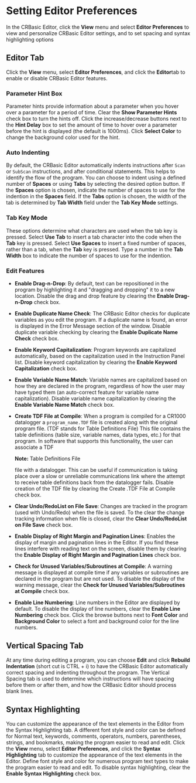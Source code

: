 # Setting Editor Preferences

In the CRBasic Editor, click the **View** menu and select **Editor Preferences** to view and personalize CRBasic Editor settings, and to set spacing and syntax highlighting options

## Editor Tab

Click the **View** menu, select **Editor Preferences**, and click the **Editor**tab to enable or disable CRBasic Editor features.

### Parameter Hint Box

Parameter hints provide information about a parameter when you hover over a parameter for a period of time. Clear the **Show Parameter Hints** check box to turn the hints off. Click the increase/decrease buttons next to the **Hint Delay** box to set the amount of time to hover over a parameter before the hint is displayed (the default is 1000ms). Click **Select Color** to change the background color used for the hint.

### Auto Indenting

By default, the CRBasic Editor automatically indents instructions after `Scan` or `SubScan` instructions, and after conditional statements. This helps to identify the flow of the program. You can choose to indent using a defined number of **Spaces** or using **Tabs** by selecting the desired option button. If the **Spaces** option is chosen, indicate the number of spaces to use for the indention in the **Spaces** field. If the **Tabs** option is chosen, the width of the tab is determined by **Tab Width** field under the **Tab Key Mode** settings.

### Tab Key Mode

These options determine what characters are used when the tab key is pressed. Select **Use Tab** to insert a tab character into the code when the **Tab** key is pressed. Select **Use Spaces** to insert a fixed number of spaces, rather than a tab, when the **Tab** key is pressed. Type a number in the **Tab Width** box to indicate the number of spaces to use for the indention.

### Edit Features

- **Enable Drag-n-Drop**: By default, text can be repositioned in the program by highlighting it and "dragging and dropping" it to a new location. Disable the drag and drop feature by clearing the **Enable Drag-n-Drop** check box.

- **Enable Duplicate Name Check**: The CRBasic Editor checks for duplicate variables as you edit the program. If a duplicate name is found, an error is displayed in the Error Message section of the window. Disable duplicate variable checking by clearing the **Enable Duplicate Name Check** check box.

- **Enable Keyword Capitalization**: Program keywords are capitalized automatically, based on the capitalization used in the Instruction Panel list. Disable keyword capitalization by clearing the **Enable Keyword Capitalization** check box.

- **Enable Variable Name Match**: Variable names are capitalized based on how they are declared in the program, regardless of how the user may have typed them (an auto-correct feature for variable name capitalization). Disable variable name capitalization by clearing the **Enable Variable Name Match** check box.

- **Create TDF File at Compile**: When a program is compiled for a CR1000 datalogger a `program_name.TDF` file is created along with the original program file. (TDF stands for Table Definitions File) This file contains the table definitions (table size, variable names, data types, etc.) for that program. In software that supports this functionality, the user can associate a TDF

  **Note:** Table Definitions File

  file with a datalogger. This can be useful if communication is taking place over a slow or unreliable communications link where the attempt to receive table definitions back from the datalogger fails. Disable creation of the TDF file by clearing the Create .TDF File at Compile check box.

- **Clear Undo/RedoList on File Save**: Changes are tracked in the program (used with Undo/Redo) when the file is saved. To the clear the change tracking information when file is closed, clear the **Clear Undo/RedoList on File Save** check box.

- **Enable Display of Right Margin and Pagination Lines**: Enables the display of margin and pagination lines in the Editor. If you find these lines interfere with reading text on the screen, disable them by clearing the **Enable Display of Right Margin and Pagination Lines** check box.

- **Check for Unused Variables/Subroutines at Compile**: A warning message is displayed at compile time if any variables or subroutines are declared in the program but are not used. To disable the display of the warning message, clear the **Check for Unused Variables/Subroutines at Compile** check box.

- **Enable Line Numbering**: Line numbers in the Editor are displayed by default. To disable the display of line numbers, clear the **Enable Line Numbering** check box. Click the browse buttons next to **Font Color** and **Background Color** to select a font and background color for the line numbers.

## Vertical Spacing Tab

At any time during editing a program, you can choose **Edit** and click **Rebuild Indentation** (short cut is CTRL + i) to have the CRBasic Editor automatically correct spacing and indenting throughout the program. The Vertical Spacing tab is used to determine which instructions will have spacing before them or after them, and how the CRBasic Editor should process blank lines.

## Syntax Highlighting

You can customize the appearance of the text elements in the Editor from the Syntax Highlighting tab. A different font style and color can be defined for Normal text, keywords, comments, operators, numbers, parentheses, strings, and bookmarks, making the program easier to read and edit. Click the **View** menu, select **Editor Preferences**, and click the **Syntax Highlighting** tab to customize the appearance of the text elements in the Editor. Define font style and color for numerous program text types to make the program easier to read and edit. To disable syntax highlighting, clear the **Enable Syntax Highlighting** check box.
